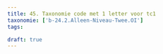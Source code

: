 ```yaml
---
title: 45. Taxonomie code met 1 letter voor tc1
taxonomie: ['b-24.2.Alleen-Niveau-Twee.OI']
tags:

draft: true 
---
```


